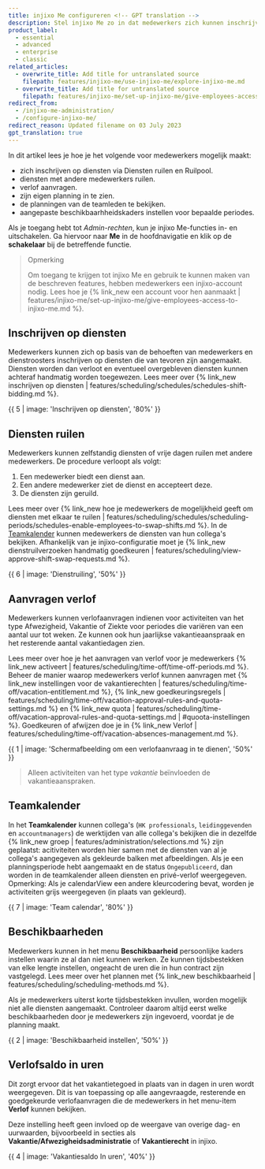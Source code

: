 ```yaml
---
title: injixo Me configureren <!-- GPT translation -->
description: Stel injixo Me zo in dat medewerkers zich kunnen inschrijven op diensten, diensten kunnen ruilen met andere medewerkers, en verlof kunnen aanvragen. <!-- GPT translation -->
product_label:
  - essential
  - advanced
  - enterprise
  - classic
related_articles:
  - overwrite_title: Add title for untranslated source
    filepath: features/injixo-me/use-injixo-me/explore-injixo-me.md
  - overwrite_title: Add title for untranslated source
    filepath: features/injixo-me/set-up-injixo-me/give-employees-access-to-injixo-me.md
redirect_from:
  - /injixo-me-administration/
  - /configure-injixo-me/
redirect_reason: Updated filename on 03 July 2023
gpt_translation: true
---
```


In dit artikel lees je hoe je het volgende voor medewerkers mogelijk maakt: <!-- GPT translation -->

- zich inschrijven op diensten via Diensten ruilen en Ruilpool. <!-- GPT translation -->
- diensten met andere medewerkers ruilen. <!-- GPT translation -->
- verlof aanvragen. <!-- GPT translation -->
- zijn eigen planning in te zien. <!-- GPT translation -->
- de planningen van de teamleden te bekijken. <!-- GPT translation -->
- aangepaste beschikbaarhheidskaders instellen voor bepaalde periodes. <!-- GPT translation -->

Als je toegang hebt tot _Admin-rechten_, kun je injixo Me-functies in- en uitschakelen. Ga hiervoor naar **Me** in de hoofdnavigatie en klik op de **schakelaar** bij de betreffende functie. <!-- GPT translation -->

> Opmerking <!-- TM 100 -->
> <!-- TM 100 -->
> Om toegang te krijgen tot injixo Me en gebruik te kunnen maken van de beschreven features, hebben medewerkers een injixo-account nodig. Lees hoe je {% link_new een account voor hen aanmaakt | features/injixo-me/set-up-injixo-me/give-employees-access-to-injixo-me.md %}. <!-- GPT translation -->

## Inschrijven op diensten <!-- TM 100 -->

Medewerkers kunnen zich op basis van de behoeften van medewerkers en dienstroosters inschrijven op diensten die van tevoren zijn aangemaakt. Diensten worden dan verloot en eventueel overgebleven diensten kunnen achteraf handmatig worden toegewezen. Lees meer over {% link_new inschrijven op diensten | features/scheduling/schedules/schedules-shift-bidding.md %}. <!-- GPT translation -->

{{ 5 | image: 'Inschrijven op diensten', '80%' }} <!-- GPT translation -->

## Diensten ruilen <!-- GPT translation -->

Medewerkers kunnen zelfstandig diensten of vrije dagen ruilen met andere medewerkers. De procedure verloopt als volgt: <!-- GPT translation -->

1. Een medewerker biedt een dienst aan. <!-- GPT translation -->
2. Een andere medewerker ziet de dienst en accepteert deze. <!-- GPT translation -->
3. De diensten zijn geruild. <!-- GPT translation -->

Lees meer over {% link_new hoe je medewerkers de mogelijkheid geeft om diensten met elkaar te ruilen | features/scheduling/schedules/scheduling-periods/schedules-enable-employees-to-swap-shifts.md %}. In de [Teamkalender](#team-calendar) kunnen medewerkers de diensten van hun collega's bekijken. Afhankelijk van je injixo-configuratie moet je {% link_new dienstruilverzoeken handmatig goedkeuren | features/scheduling/view-approve-shift-swap-requests.md %}. <!-- GPT translation -->

{{ 6 | image: 'Dienstruiling', '50%' }} <!-- GPT translation -->

## Aanvragen verlof <!-- GPT translation -->

Medewerkers kunnen verlofaanvragen indienen voor activiteiten van het type Afwezigheid, Vakantie of Ziekte voor periodes die variëren van een aantal uur tot weken. Ze kunnen ook hun jaarlijkse vakantieaanspraak en het resterende aantal vakantiedagen zien. <!-- GPT translation -->

Lees meer over hoe je het aanvragen van verlof voor je medewerkers {% link_new activeert | features/scheduling/time-off/time-off-periods.md %}. Beheer de manier waarop medewerkers verlof kunnen aanvragen met {% link_new instellingen voor de vakantierechten | features/scheduling/time-off/vacation-entitlement.md %}, {% link_new goedkeuringsregels | features/scheduling/time-off/vacation-approval-rules-and-quota-settings.md %} en {% link_new quota | features/scheduling/time-off/vacation-approval-rules-and-quota-settings.md | #quoota-instellingen %}. Goedkeuren of afwijzen doe je in {% link_new Verlof | features/scheduling/time-off/vacation-absences-management.md %}. <!-- GPT translation -->

{{ 1 | image: 'Schermafbeelding om een verlofaanvraag in te dienen', '50%' }} <!-- GPT translation -->

> Alleen activiteiten van het type _vakantie_ beïnvloeden de vakantieaanspraken. <!-- GPT translation -->

## Teamkalender <!-- GPT translation -->

In het **Teamkalender** kunnen collega's (`HK professionals`, `leidinggevenden` en `accountmanagers`) de werktijden van alle collega's bekijken die in dezelfde {% link_new groep | features/administration/selections.md %} zijn geplaatst: acitiviteiten worden hier samen met de diensten van al je collega's aangegeven als gekleurde balken met afbeeldingen. Als je een planningsperiode hebt aangemaakt en de status `Ongepubliceerd`, dan worden in de teamkalender alleen diensten en privé-verlof weergegeven. Opmerking: Als je calendarView een andere kleurcodering bevat, worden je activiteiten grijs weergegeven (in plaats van gekleurd). <!-- GPT translation -->

{{ 7 | image: 'Team calendar', '80%' }} <!-- GPT translation -->

## Beschikbaarheden <!-- GPT translation -->

Medewerkers kunnen in het menu **Beschikbaarheid** persoonlijke kaders instellen waarin ze al dan niet kunnen werken. Ze kunnen tijdsbestekken van elke lengte instellen, ongeacht de uren die in hun contract zijn vastgelegd. Lees meer over het plannen met {% link_new beschikbaarheid | features/scheduling/scheduling-methods.md %}. <!-- GPT translation -->

Als je medewerkers uiterst korte tijdsbestekken invullen, worden mogelijk niet alle diensten aangemaakt. Controleer daarom altijd eerst welke beschikbaarheden door je medewerkers zijn ingevoerd, voordat je de planning maakt. <!-- GPT translation -->

{{ 2 | image: 'Beschikbaarheid instellen', '50%' }} <!-- GPT translation -->

## Verlofsaldo in uren <!-- GPT translation -->

Dit zorgt ervoor dat het vakantietegoed in plaats van in dagen in uren wordt weergegeven. Dit is van toepassing op alle aangevraagde, resterende en goedgekeurde verlofaanvragen die de medewerkers in het menu-item **Verlof** kunnen bekijken. <!-- GPT translation -->

Deze instelling heeft geen invloed op de weergave van overige dag- en uurwaarden, bijvoorbeeld in secties als **Vakantie/Afwezigheidsadministratie** of **Vakantierecht** in injixo. <!-- GPT translation -->

{{ 4 | image: 'Vakantiesaldo In uren', '40%' }} <!-- GPT translation -->